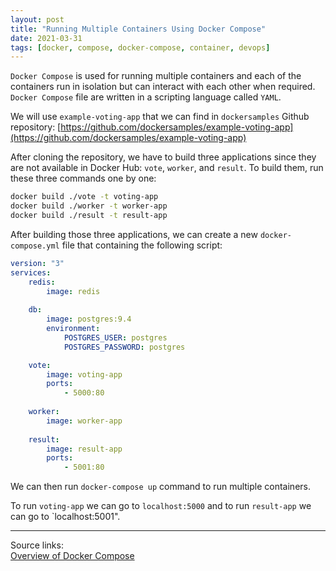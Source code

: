 ```yaml
---
layout: post
title: "Running Multiple Containers Using Docker Compose"
date: 2021-03-31
tags: [docker, compose, docker-compose, container, devops]
---
```


`Docker Compose` is used for running multiple containers and each of the containers run in isolation but can interact with each other when required. `Docker Compose` file are written in a scripting language called `YAML`.

We will use `example-voting-app` that we can find in `dockersamples` Github repository: [https://github.com/dockersamples/example-voting-app](https://github.com/dockersamples/example-voting-app)

After cloning the repository, we have to build three applications since they are not available in Docker Hub: `vote`, `worker`, and `result`. To build them, run these three commands one by one:

```bash
docker build ./vote -t voting-app
docker build ./worker -t worker-app
docker build ./result -t result-app
```

After building those three applications, we can create a new `docker-compose.yml` file that containing the following script:

```yaml
version: "3"
services:
    redis:
        image: redis
    
    db:
        image: postgres:9.4
        environment:
            POSTGRES_USER: postgres
            POSTGRES_PASSWORD: postgres

    vote:
        image: voting-app
        ports:
            - 5000:80
    
    worker:
        image: worker-app
    
    result:
        image: result-app
        ports:
            - 5001:80
```

We can then run `docker-compose up` command to run multiple containers.

To run `voting-app` we can go to `localhost:5000` and to run `result-app` we can go to `localhost:5001".

---

Source links:<br />
[Overview of Docker Compose](https://docs.docker.com/compose/)